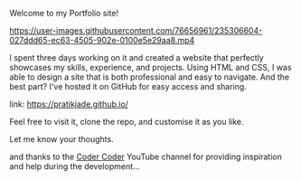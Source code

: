 Welcome to my Portfolio site!


https://user-images.githubusercontent.com/76656961/235306604-027ddd65-ec63-4505-902e-0100e5e29aa8.mp4


I spent three days working on it and created a website that perfectly showcases my skills, experience, and projects. 
Using HTML and CSS, I was able to design a site that is both professional and easy to navigate. And the best part? I've hosted it on GitHub for easy access and sharing. 

link: https://pratikjade.github.io/

Feel free to visit it, clone the repo, and customise it as you like.

Let me know your thoughts.

and thanks to the [Coder Coder](https://youtu.be/65GVcdESj3s) YouTube channel for providing inspiration and help during the development...
